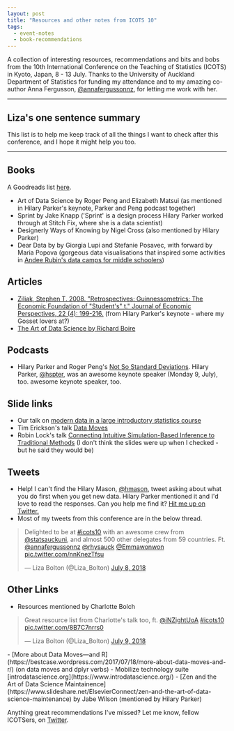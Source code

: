 ```yaml
---
layout: post
title: "Resources and other notes from ICOTS 10"
tags:
  - event-notes
  - book-recommendations
---
```


A collection of interesting resources, recommendations and bits and bobs from the 10th International Conference on the Teaching of Statistics (ICOTS) in Kyoto, Japan, 8 - 13 July. Thanks to the University of Auckland Department of Statistics for funding my attendance and to my amazing co-author Anna Fergusson, [@annafergussonnz](https://twitter.com/annafergussonnz), for letting me work with her.

---

## Liza's one sentence summary
This list is to help me keep track of all the things I want to check after this conference, and I hope it might help you too.


---

## Books
A Goodreads list [here](https://www.goodreads.com/review/list/44982838-liza?shelf=icots10).
  - Art of Data Science by Roger Peng and Elizabeth Matsui (as mentioned in Hilary Parker's keynote, Parker and Peng podcast together)
  - Sprint by Jake Knapp ('Sprint' is a design process Hilary Parker worked through at Stitch Fix, where she is a data scientist)
  - Designerly Ways of Knowing by Nigel Cross (also mentioned by Hilary Parker)
  - Dear Data by by Giorgia Lupi and Stefanie Posavec, with forward by Maria Popova (gorgeous data visualisations that inspired some activities in [Andee Rubin's data camps for middle schoolers](https://www.nsf.gov/awardsearch/showAward?AWD_ID=1742255&HistoricalAwards=false))

## Articles
  - [Ziliak, Stephen T. 2008. "Retrospectives: Guinnessometrics: The Economic Foundation of "Student's" t." Journal of Economic Perspectives, 22 (4): 199-216.](https://www.aeaweb.org/articles?id=10.1257/jep.22.4.199) (from Hilary Parker's keynote - where my Gosset lovers at?)
  - [The Art of Data Science by Richard Boire](https://www.predictiveanalyticsworld.com/patimes/the-art-of-data-science/9475/)

## Podcasts
  - Hilary Parker and Roger Peng's [Not So Standard Deviations](http://nssdeviations.com/). Hilary Parker, [@hspter](https://twitter.com/hspter), was an awesome keynote speaker (Monday 9, July), too. awesome keynote speaker, too.

## Slide links
  - Our talk on [modern data in a large introductory statistics course](https://annafergusson.github.io/paristergram/)
  - Tim Erickson's talk [Data Moves](https://docs.google.com/presentation/d/1b5RuYzEfTwKCZ0cPYGidUtvqo5xwxeFG1NsTGqz8e2k/edit#slide=id.gc6f90357f_0_0)
  - Robin Lock's talk [Connecting Intuitive Simulation-Based Inference to Traditional Methods](http://www.lock5stat.com/) (I don't think the slides were up when I checked - but he said they would be)

## Tweets
  - Help! I can't find the Hilary Mason, [@hmason](https://twitter.com/hmason), tweet asking about what you do first when you get new data. Hilary Parker mentioned it and I'd love to read the responses. Can you help me find it? [Hit me up on Twitter.](https://twitter.com/Liza_Bolton)
  - Most of my tweets from this conference are in the below thread.
  <blockquote class="twitter-tweet" data-lang="en"><p lang="en" dir="ltr">Delighted to be at <a href="https://twitter.com/hashtag/icots10?src=hash&amp;ref_src=twsrc%5Etfw">#icots10</a> with an awesome crew from <a href="https://twitter.com/statsauckuni?ref_src=twsrc%5Etfw">@statsauckuni</a>, and almost 500 other delegates from 59 countries. Ft. <a href="https://twitter.com/annafergussonnz?ref_src=twsrc%5Etfw">@annafergussonnz</a> <a href="https://twitter.com/rhysauck?ref_src=twsrc%5Etfw">@rhysauck</a> <a href="https://twitter.com/Emmawonwon?ref_src=twsrc%5Etfw">@Emmawonwon</a> <a href="https://t.co/nnKnezTfsu">pic.twitter.com/nnKnezTfsu</a></p>&mdash; Liza Bolton (@Liza_Bolton) <a href="https://twitter.com/Liza_Bolton/status/1015879520576942080?ref_src=twsrc%5Etfw">July 8, 2018</a></blockquote>
<script async src="https://platform.twitter.com/widgets.js" charset="utf-8"></script>


## Other Links
  - Resources mentioned by Charlotte Bolch
  <blockquote class="twitter-tweet" data-conversation="none" data-lang="en"><p lang="en" dir="ltr">Great resource list from Charlotte&#39;s talk too, ft. <a href="https://twitter.com/iNZightUoA?ref_src=twsrc%5Etfw">@iNZightUoA</a> <a href="https://twitter.com/hashtag/icots10?src=hash&amp;ref_src=twsrc%5Etfw">#icots10</a> <a href="https://t.co/8B7C7nrrs0">pic.twitter.com/8B7C7nrrs0</a></p>&mdash; Liza Bolton (@Liza_Bolton) <a href="https://twitter.com/Liza_Bolton/status/1016168012414574592?ref_src=twsrc%5Etfw">July 9, 2018</a></blockquote>
<script async src="https://platform.twitter.com/widgets.js" charset="utf-8"></script>
  - [More about Data Moves—and R](https://bestcase.wordpress.com/2017/07/18/more-about-data-moves-and-r/) (on data moves and dplyr verbs)
  - Mobilize technology suite [introdatascience.org](https://www.introdatascience.org/)
  - [Zen and the Art of Data Science Maintainence](https://www.slideshare.net/ElsevierConnect/zen-and-the-art-of-data-science-maintenance) by Jabe Wilson (mentioned by Hilary Parker)


Anything great recommendations I've missed? Let me know, fellow ICOTSers, on [Twitter](https://twitter.com/Liza_Bolton).
